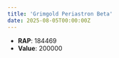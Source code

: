 ```yaml
---
title: 'Grimgold Periastron Beta'
date: 2025-08-05T00:00:00Z
---
```

- **RAP**: 184469
- **Value**: 200000
